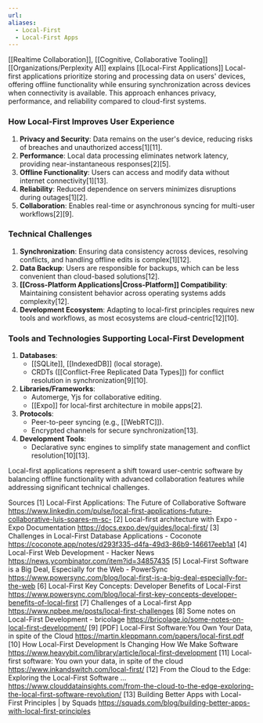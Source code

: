 ```yaml
---
url: 
aliases:
  - Local-First
  - Local-First Apps
---
```

[[Realtime Collaboration]], [[Cognitive, Collaborative Tooling]]
[[Organizations/Perplexity AI]] explains [[Local-First Applications]]
Local-first applications prioritize storing and processing data on users' devices, offering offline functionality while ensuring synchronization across devices when connectivity is available. This approach enhances privacy, performance, and reliability compared to cloud-first systems.

### **How Local-First Improves User Experience**
1. **Privacy and Security**: Data remains on the user's device, reducing risks of breaches and unauthorized access[1][11].
2. **Performance**: Local data processing eliminates network latency, providing near-instantaneous responses[2][5].
3. **Offline Functionality**: Users can access and modify data without internet connectivity[1][13].
4. **Reliability**: Reduced dependence on servers minimizes disruptions during outages[1][2].
5. **Collaboration**: Enables real-time or asynchronous syncing for multi-user workflows[2][9].

### **Technical Challenges**
1. **Synchronization**: Ensuring data consistency across devices, resolving conflicts, and handling offline edits is complex[1][12].
2. **Data Backup**: Users are responsible for backups, which can be less convenient than cloud-based solutions[12].
3. **[[Cross-Platform Applications|Cross-Platform]] Compatibility**: Maintaining consistent behavior across operating systems adds complexity[12].
4. **Development Ecosystem**: Adapting to local-first principles requires new tools and workflows, as most ecosystems are cloud-centric[12][10].

### **Tools and Technologies Supporting Local-First Development**
1. **Databases**:
   - [[SQLite]], [[IndexedDB]] (local storage).
   - CRDTs ([[Conflict-Free Replicated Data Types]]) for conflict resolution in synchronization[9][10].
2. **Libraries/Frameworks**:
   - Automerge, Yjs for collaborative editing.
   - [[Expo]] for local-first architecture in mobile apps[2].
3. **Protocols**:
   - Peer-to-peer syncing (e.g., [[WebRTC]]).
   - Encrypted channels for secure synchronization[13].
4. **Development Tools**:
   - Declarative sync engines to simplify state management and conflict resolution[10][13].

Local-first applications represent a shift toward user-centric software by balancing offline functionality with advanced collaboration features while addressing significant technical challenges.

Sources
[1] Local-First Applications: The Future of Collaborative Software https://www.linkedin.com/pulse/local-first-applications-future-collaborative-luis-soares-m-sc-
[2] Local-first architecture with Expo - Expo Documentation https://docs.expo.dev/guides/local-first/
[3] Challenges in Local-First Database Applications - Coconote https://coconote.app/notes/d293f335-d4fa-49d3-86b9-146617eeb1a1
[4] Local-First Web Development - Hacker News https://news.ycombinator.com/item?id=34857435
[5] Local-First Software is a Big Deal, Especially for the Web - PowerSync https://www.powersync.com/blog/local-first-is-a-big-deal-especially-for-the-web
[6] Local-First Key Concepts: Developer Benefits of Local-First https://www.powersync.com/blog/local-first-key-concepts-developer-benefits-of-local-first
[7] Challenges of a Local-first App https://www.npbee.me/posts/local-first-challenges
[8] Some notes on Local-First Development - bricolage https://bricolage.io/some-notes-on-local-first-development/
[9] [PDF] Local-First Software:You Own Your Data, in spite of the Cloud https://martin.kleppmann.com/papers/local-first.pdf
[10] How Local-First Development Is Changing How We Make Software https://www.heavybit.com/library/article/local-first-development
[11] Local-first software: You own your data, in spite of the cloud https://www.inkandswitch.com/local-first/
[12] From the Cloud to the Edge: Exploring the Local-First Software ... https://www.clouddatainsights.com/from-the-cloud-to-the-edge-exploring-the-local-first-software-revolution/
[13] Building Better Apps with Local-First Principles | by Squads https://squads.com/blog/building-better-apps-with-local-first-principles
